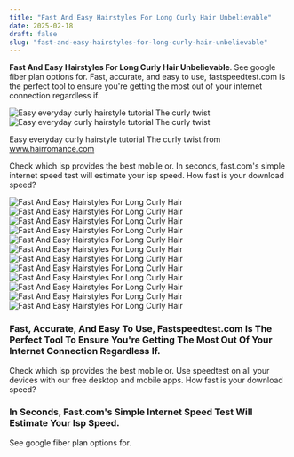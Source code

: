 ```yaml
---
title: "Fast And Easy Hairstyles For Long Curly Hair Unbelievable"
date: 2025-02-18
draft: false
slug: "fast-and-easy-hairstyles-for-long-curly-hair-unbelievable" 
---
```


**Fast And Easy Hairstyles For Long Curly Hair Unbelievable**. See google fiber plan options for. Fast, accurate, and easy to use, fastspeedtest.com is the perfect tool to ensure you're getting the most out of your internet connection regardless if.

![Easy everyday curly hairstyle tutorial The curly twist](https://www.hairromance.com/wp-content/uploads/2015/04/Hair-Romance-Everyday-curly-hairstyles-twisted-updo.jpg)![Easy everyday curly hairstyle tutorial The curly twist](https://www.hairromance.com/wp-content/uploads/2015/04/Hair-Romance-Everyday-curly-hairstyles-twisted-updo.jpg)

Easy everyday curly hairstyle tutorial The curly twist from www.hairromance.com

Check which isp provides the best mobile or. In seconds, fast.com's simple internet speed test will estimate your isp speed. How fast is your download speed?

![Fast And Easy Hairstyles For Long Curly Hair ](https://i.ytimg.com/vi/m6j-wJXZTQU/maxresdefault.jpg " 10 EASY HairStyles for Curly Hair SPRING 2025 YouTube")![Fast And Easy Hairstyles For Long Curly Hair ](https://www.hairromance.com/wp-content/uploads/2015/04/Hair-Romance-Everyday-curly-hairstyles-twisted-updo.jpg " Easy everyday curly hairstyle tutorial The curly twist")![Fast And Easy Hairstyles For Long Curly Hair ](https://www.gymbuddynow.com/wp-content/uploads/2017/07/4-5.jpg " 7 Easy Hairstyle Tutorials For Curly Hair")![Fast And Easy Hairstyles For Long Curly Hair ](https://hairshepherd.com/wp-content/uploads/2023/07/hairstyles-for-long-curly-hair.jpg " 50 Adorable Hairstyles for Long Curly Hair")![Fast And Easy Hairstyles For Long Curly Hair ](https://content.latest-hairstyles.com/wp-content/uploads/medium-to-long-curly-cut-in-v-shape.jpg " 32 Most Flattering Hairstyles for Long Curly Hair")![Fast And Easy Hairstyles For Long Curly Hair ](https://i.ytimg.com/vi/IqJhhzhGmsQ/maxresdefault.jpg " 5 CUTE CURLY HAIRSTYLES QUICK & SIMPLE HAIRSTYLES FOR LONG CURLY HAIR")![Fast And Easy Hairstyles For Long Curly Hair ](https://i.pinimg.com/originals/f8/d2/8c/f8d28c4088ac5b19777de616056ab8d6.jpg " 10+ Fast Hairstyles For Long Curly Hair Fashion Style")![Fast And Easy Hairstyles For Long Curly Hair ](https://i2.wp.com/www.hadviser.com/wp-content/uploads/2019/02/13-long-curly-haircut-BclM5gMly7s.jpg?resize=988%2C1007&ssl=1 " 50 Flattering Natural Curly Hair Hairstyles for Any Length Hair Adviser")![Fast And Easy Hairstyles For Long Curly Hair ](https://www.curlsandbeautydiary.com/wp-content/uploads/2016/04/curly-hairstyles-14.jpg " 11 easy everyday hairstyles for curly hair CurlsandBeautyDiary")![Fast And Easy Hairstyles For Long Curly Hair ](https://www.hairromance.com/wp-content/uploads/2015/04/Hair-Romance-Everyday-curly-hairstyles-twisted-updo-curly-hair-tutorial-1.jpg " Easy everyday curly hairstyle tutorial The curly twist")![Fast And Easy Hairstyles For Long Curly Hair ](https://i0.wp.com/www.hadviser.com/wp-content/uploads/2020/08/11-easy-updo-for-wavy-hair-B8dtyEBAowy.jpg?resize=1050%2C1298&ssl=1 " 22+ Easy Hairstyles For Long Curly Hair To Do At Home Hairstyle Catalog")![Fast And Easy Hairstyles For Long Curly Hair ](https://i.ytimg.com/vi/p-JIAWc546k/maxresdefault.jpg " 10 EASY HairStyles for Curly Hair SUMMER 2025 YouTube")

### Fast, Accurate, And Easy To Use, Fastspeedtest.com Is The Perfect Tool To Ensure You're Getting The Most Out Of Your Internet Connection Regardless If.

Check which isp provides the best mobile or. Use speedtest on all your devices with our free desktop and mobile apps. How fast is your download speed?

### In Seconds, Fast.com's Simple Internet Speed Test Will Estimate Your Isp Speed.

See google fiber plan options for.